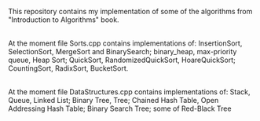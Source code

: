 This repository contains my implementation of some of the algorithms from "Introduction to Algorithms" book.<br/>
<br/>

At the moment file Sorts.cpp contains implementations of: InsertionSort, SelectionSort, MergeSort and BinarySearch; binary_heap, max-priority queue, Heap Sort; QuickSort, RandomizedQuickSort, HoareQuickSort; CountingSort, RadixSort, BucketSort. <br/>
<br/>

At the moment file DataStructures.cpp contains implementations of:  Stack, Queue, Linked List; Binary Tree, Tree; Chained Hash Table, Open Addressing Hash Table; Binary Search Tree; some of Red-Black Tree<br/>
<br/>